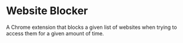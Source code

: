 # Website Blocker
A Chrome extension that blocks a given list of websites when trying to access them for a given amount of time.
